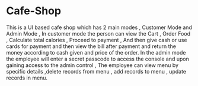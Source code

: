# Cafe-Shop
This is a UI based cafe shop which has 2 main modes , Customer Mode and Admin Mode , In customer mode the person can view the Cart , Order Food , Calculate total calories , Proceed to payment , And then give cash or use cards for payment and then view the bill after payment and return the money according to cash given and price of the order. 
In the admin mode the employee will enter a secret passcode to access the console and upon gaining access to the admin control , The employee can view menu by specific details ,delete records from menu , add records to menu , update records in menu.
